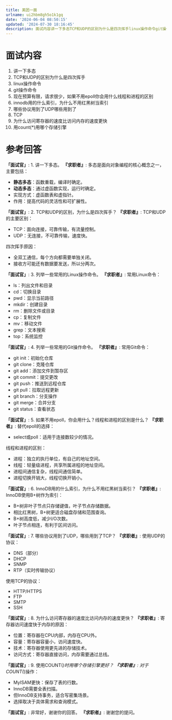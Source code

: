 ```yaml
---
title: 美团一面
urlname: ui2hbm8gh5o1k1gq
date: '2024-06-04 08:50:15'
updated: '2024-07-30 18:16:45'
description: 面试内容讲一下多态TCP和UDP的区别为什么是四次挥手linux操作命令git操作命令现在预算有限，请求很少，如果不用epoll你会用什么线程和进程的区别innodb用的什么索引，为什么不用红黑树当索引哪些协议用到了UDP哪些用到了TCP为什么访问寄存器的速度比访问内存的速度更快用count(...
---
```

# 面试内容
1. 讲一下多态
2. TCP和UDP的区别为什么是四次挥手
3. linux操作命令
4. git操作命令
5. 现在预算有限，请求很少，如果不用epoll你会用什么线程和进程的区别
6. innodb用的什么索引，为什么不用红黑树当索引
7. 哪些协议用到了UDP哪些用到了
8. TCP
9. 为什么访问寄存器的速度比访问内存的速度更快
10. 用count(*)用哪个存储引擎
# 参考回答
**「面试官」**: 1. 讲一下多态。
**『求职者』**: 多态是面向对象编程的核心概念之一，主要包括：

- **静态多态**：函数重载，编译时确定。
- **动态多态**：通过虚函数实现，运行时确定。
- 实现方式：虚函数表和虚指针。
- 作用：提高代码的灵活性和可扩展性。

**「面试官」**: 2. TCP和UDP的区别，为什么是四次挥手？
**『求职者』**: TCP和UDP的主要区别：

- TCP：面向连接，可靠传输，有流量控制。
- UDP：无连接，不可靠传输，速度快。

四次挥手原因：

- 全双工通信，每个方向都需要单独关闭。
- 接收方可能还有数据要发送，所以分两次。

**「面试官」**: 3. 列举一些常用的Linux操作命令。
**『求职者』**: 常用Linux命令：

- ls：列出文件和目录
- cd：切换目录
- pwd：显示当前路径
- mkdir：创建目录
- rm：删除文件或目录
- cp：复制文件
- mv：移动文件
- grep：文本搜索
- top：系统监控

**「面试官」**: 4. 列举一些常用的Git操作命令。
**『求职者』**: 常用Git命令：

- git init：初始化仓库
- git clone：克隆仓库
- git add：添加文件到暂存区
- git commit：提交更改
- git push：推送到远程仓库
- git pull：拉取远程更新
- git branch：分支操作
- git merge：合并分支
- git status：查看状态

**「面试官」**: 5. 如果不用epoll，你会用什么？线程和进程的区别是什么？
**『求职者』**: 替代epoll的选择：

- select或poll：适用于连接数较少的情况。

线程和进程的区别：

- 进程：独立的执行单位，有自己的地址空间。
- 线程：轻量级进程，共享所属进程的地址空间。
- 进程间通信复杂，线程间通信简单。
- 进程切换开销大，线程切换开销小。

**「面试官」**: 6. InnoDB用的什么索引，为什么不用红黑树当索引？
**『求职者』**: InnoDB使用B+树作为索引：

- B+树非叶子节点只存储键值，叶子节点存储数据。
- 相比红黑树，B+树更适合磁盘存储和范围查询。
- B+树高度低，减少I/O次数。
- 叶子节点相连，有利于区间访问。

**「面试官」**: 7. 哪些协议用到了UDP，哪些用到了TCP？
**『求职者』**: 使用UDP的协议：

- DNS（部分）
- DHCP
- SNMP
- RTP（实时传输协议）

使用TCP的协议：

- HTTP/HTTPS
- FTP
- SMTP
- SSH

**「面试官」**: 8. 为什么访问寄存器的速度比访问内存的速度更快？
**『求职者』**: 寄存器访问速度快于内存的原因：

- 位置：寄存器在CPU内部，内存在CPU外。
- 容量：寄存器容量小，访问速度快。
- 技术：寄存器使用更先进的存储技术。
- 访问方式：寄存器直接访问，内存需要通过总线。

**「面试官」**: 9. 使用COUNT(*)时用哪个存储引擎更好？
**『求职者』**: 对于COUNT(*)操作：

- MyISAM更快：保存了表的行数。
- InnoDB需要全表扫描。
- 但InnoDB支持事务，适合写密集场景。
- 选择取决于具体需求和查询模式。

**「面试官」**: 非常好，谢谢你的回答。
**『求职者』**: 谢谢您的提问。
